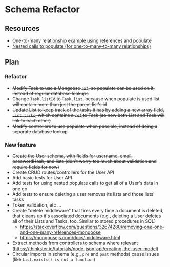 # Schema Refactor

## Resources

- [One-to-many relationship example using references and populate](https://medium.com/@brandon.lau86/one-to-many-relationships-with-mongodb-and-mongoose-in-node-express-d5c9d23d93c2)
- [Nested calls to populate (for one-to-many-to-many relationships)](https://stackoverflow.com/a/34444982)

## Plan

### Refactor

- ~~Modify Task to use a Mongoose `ref`, so populate can be used on it, instead of regular database lookups~~
- ~~Change `Task.listId` to `Task.list`, because when populate is used list will contain more than just the parent list's id~~
- ~~Update List to keep track of the tasks it has by adding a new array field, `List.tasks`, which contains a `ref` to Task (so now both List and Task will link to each other)~~
- ~~Modify controllers to use populate when possible, instead of doing a separate database lookup~~

### New feature

- ~~Create the User schema, with fields for username, email, passwordHash, and lists (don't worry too much about validation and require fields for now)~~
- Create CRUD routes/controllers for the User API
- Add basic tests for User API
- Add tests for using nested populate calls to get all of a User's data in one go
- Add tests to ensure deleting a user removes its lists and those lists' tasks
- Token validation, etc ...
- Create "delete middleware" that fires every time a document is deleted, that cleans up it's associated documents (e.g., deleting a User deletes all of their Lists and Tasks, too. Similar to stored procedures in SQL)
  - https://stackoverflow.com/questions/32674280/removing-one-one-and-one-many-references-mongoose
  - https://mongoosejs.com/docs/middleware.html
- Extract methods from controllers to schema where relevant (https://thinkster.io/tutorials/node-json-api/creating-the-user-model)
- Circular imports in schema (e.g., `pre` and `post` methods) cause issues (like `List.exists() is not a function`)
